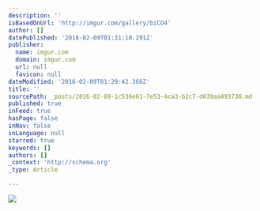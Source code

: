 ```yaml
---
description: ''
isBasedOnUrl: 'http://imgur.com/gallery/biCO4'
author: []
datePublished: '2016-02-09T01:31:10.291Z'
publisher:
  name: imgur.com
  domain: imgur.com
  url: null
  favicon: null
dateModified: '2016-02-09T01:29:42.366Z'
title: ''
sourcePath: _posts/2016-02-09-1c536e61-7e53-4ca3-b2c7-d039aa493738.md
published: true
inFeed: true
hasPage: false
inNav: false
inLanguage: null
starred: true
keywords: []
authors: []
_context: 'http://schema.org'
_type: Article

---
```

![](http://i.imgur.com/OmIZEwQ.jpg)